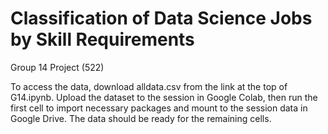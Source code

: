 # Classification of Data Science Jobs by Skill Requirements
Group 14 Project (522)

To access the data, download alldata.csv from the link at the top of G14.ipynb. Upload the dataset to the session in Google Colab, then run the first cell to import necessary packages and mount to the session data in Google Drive. The data should be ready for the remaining cells.
